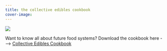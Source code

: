 ```yaml
---
title: the collective edibles cookbook
cover-image:
---
```


![]({{site.baseurl}}/img/cookbook.jpg)

Want to know all about future food systems? Download the cookbook here ---> [Collective Edibles Cookbook](collective-edibles-cookbook.zip)
